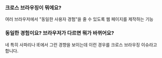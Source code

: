 ### 크로스 브라우징이 뭐에요?

여러 브라우저에서 "동일한 사용자 경험"을 줄 수 있도록 웹 페이지를 제작하는 기능

### 동일한 경험이요? 브라우저가 다르면 뭐가 바뀌어요?

네 특히 사파리나 IE에서 그런 경향을 보이는데 이런 경우를 크로스 브라우징 이슈라고 합니다.
